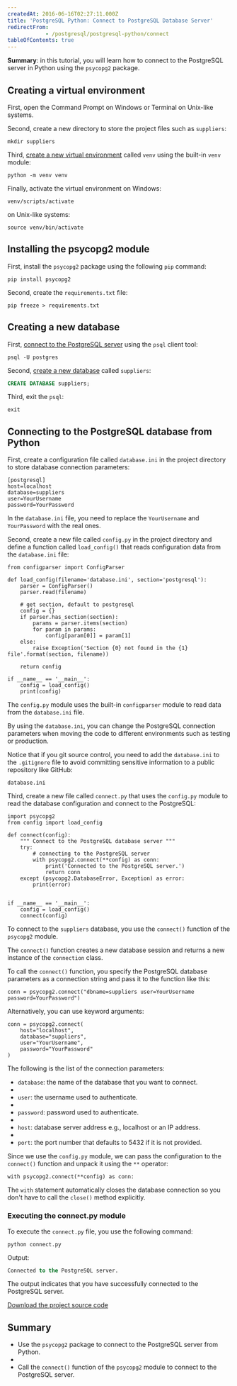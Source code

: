 ```yaml
---
createdAt: 2016-06-16T02:27:11.000Z
title: 'PostgreSQL Python: Connect to PostgreSQL Database Server'
redirectFrom: 
            - /postgresql/postgresql-python/connect
tableOfContents: true
---
```



**Summary**: in this tutorial, you will learn how to connect to the PostgreSQL server in Python using the `psycopg2` package.

## Creating a virtual environment

First, open the Command Prompt on Windows or Terminal on Unix-like systems.

Second, create a new directory to store the project files such as `suppliers`:

```
mkdir suppliers
```

Third, [create a new virtual environment](https://www.pythontutorial.net/python-basics/python-virtual-environments/) called `venv` using the built-in `venv` module:

```
python -m venv venv
```

Finally, activate the virtual environment on Windows:

```
venv/scripts/activate
```

on Unix-like systems:

```
source venv/bin/activate
```

## Installing the psycopg2 module

First, install the `psycopg2` package using the following `pip` command:

```
pip install psycopg2
```

Second, create the `requirements.txt` file:

```
pip freeze > requirements.txt
```

## Creating a new database

First, [connect to the PostgreSQL server](/postgresql/postgresql-getting-started/connect-to-postgresql-database) using the `psql` client tool:

```
psql -U postgres
```

Second, [create a new database](/postgresql/postgresql-administration/postgresql-create-database) called `suppliers`:

```sql
CREATE DATABASE suppliers;
```

Third, exit the `psql`:

```
exit
```

## Connecting to the PostgreSQL database from Python

First, create a configuration file called `database.ini` in the project directory to store database connection parameters:

```
[postgresql]
host=localhost
database=suppliers
user=YourUsername
password=YourPassword
```

In the `database.ini` file, you need to replace the `YourUsername` and `YourPassword` with the real ones.

Second, create a new file called `config.py` in the project directory and define a function called `load_config()` that reads configuration data from the `database.ini` file:

```
from configparser import ConfigParser

def load_config(filename='database.ini', section='postgresql'):
    parser = ConfigParser()
    parser.read(filename)

    # get section, default to postgresql
    config = {}
    if parser.has_section(section):
        params = parser.items(section)
        for param in params:
            config[param[0]] = param[1]
    else:
        raise Exception('Section {0} not found in the {1} file'.format(section, filename))

    return config

if __name__ == '__main__':
    config = load_config()
    print(config)
```

The `config.py` module uses the built-in `configparser` module to read data from the `database.ini` file.

By using the `database.ini`, you can change the PostgreSQL connection parameters when moving the code to different environments such as testing or production.

Notice that if you git source control, you need to add the `database.ini` to the `.gitignore` file to avoid committing sensitive information to a public repository like GitHub:

```
database.ini
```

Third, create a new file called `connect.py` that uses the `config.py` module to read the database configuration and connect to the PostgreSQL:

```
import psycopg2
from config import load_config

def connect(config):
    """ Connect to the PostgreSQL database server """
    try:
        # connecting to the PostgreSQL server
        with psycopg2.connect(**config) as conn:
            print('Connected to the PostgreSQL server.')
            return conn
    except (psycopg2.DatabaseError, Exception) as error:
        print(error)


if __name__ == '__main__':
    config = load_config()
    connect(config)
```

To connect to the `suppliers` database, you use the `connect()` function of the `psycopg2` module.

The `connect()` function creates a new database session and returns a new instance of the `connection` class.

To call the `connect()` function, you specify the PostgreSQL database parameters as a connection string and pass it to the function like this:

```
conn = psycopg2.connect("dbname=suppliers user=YourUsername password=YourPassword")
```

Alternatively, you can use keyword arguments:

```
conn = psycopg2.connect(
    host="localhost",
    database="suppliers",
    user="YourUsername",
    password="YourPassword"
)
```

The following is the list of the connection parameters:

- `database`: the name of the database that you want to connect.
-
- `user`: the username used to authenticate.
-
- `password`: password used to authenticate.
-
- `host`: database server address e.g., localhost or an IP address.
-
- `port`: the port number that defaults to 5432 if it is not provided.

Since we use the `config.py` module, we can pass the configuration to the `connect()` function and unpack it using the `**` operator:

```
with psycopg2.connect(**config) as conn:
```

The `with` statement automatically closes the database connection so you don't have to call the `close()` method explicitly.

### Executing the connect.py module

To execute the `connect.py` file, you use the following command:

```
python connect.py
```

Output:

```sql
Connected to the PostgreSQL server.
```

The output indicates that you have successfully connected to the PostgreSQL server.

[Download the project source code](/postgresqltutorial_data/connect.zip)

## Summary

- Use the `psycopg2` package to connect to the PostgreSQL server from Python.
-
- Call the `connect()` function of the `psycopg2` module to connect to the PostgreSQL server.
